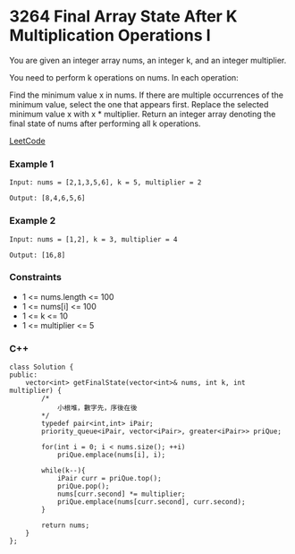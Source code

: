 # 3264 Final Array State After K Multiplication Operations I

You are given an integer array nums, an integer k, and an integer multiplier.

You need to perform k operations on nums. In each operation:

Find the minimum value x in nums. If there are multiple occurrences of the minimum value, select the one that appears first.
Replace the selected minimum value x with x * multiplier.
Return an integer array denoting the final state of nums after performing all k operations.
 
[LeetCode](https://leetcode.cn/problems/count-substrings-that-satisfy-k-constraint-i/)

### Example 1

```
Input: nums = [2,1,3,5,6], k = 5, multiplier = 2

Output: [8,4,6,5,6]
```

### Example 2

```
Input: nums = [1,2], k = 3, multiplier = 4

Output: [16,8]
```

### Constraints

* 1 <= nums.length <= 100
* 1 <= nums[i] <= 100
* 1 <= k <= 10
* 1 <= multiplier <= 5

### C++ 

```
class Solution {
public:
    vector<int> getFinalState(vector<int>& nums, int k, int multiplier) {
        /*
            小根堆，數字先，序後在後
        */
        typedef pair<int,int> iPair;
        priority_queue<iPair, vector<iPair>, greater<iPair>> priQue;

        for(int i = 0; i < nums.size(); ++i)
            priQue.emplace(nums[i], i);
        
        while(k--){
            iPair curr = priQue.top();
            priQue.pop();
            nums[curr.second] *= multiplier;
            priQue.emplace(nums[curr.second], curr.second);
        }

        return nums;
    }
};
```